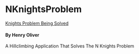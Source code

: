 # NKnightsProblem
[Knights Problem Being Solved](https://i.imgur.com/CQw88cB.gif)
#### By Henry Oliver

A Hillclimbing Application That Solves The N Knights Problem
